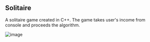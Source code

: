 ## Solitaire

A solitaire game created in C++. The game takes user's income from console and proceeds the algorithm. 

![image](https://user-images.githubusercontent.com/106553136/227746532-9ba026bd-7924-408e-842a-2e84f1334bbb.png)

